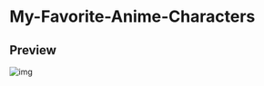 # My-Favorite-Anime-Characters
## Preview

![img](https://user-images.githubusercontent.com/63496374/139407304-c1d8984e-d5b8-47a6-bbd6-9e276f65b9d2.PNG)
